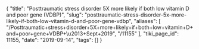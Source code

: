 {
    "title": "Posttraumatic stress disorder 5X more likely if both low vitamin D and poor gene (VDBP)",
    "slug": "posttraumatic-stress-disorder-5x-more-likely-if-both-low-vitamin-d-and-poor-gene-vdbp",
    "aliases": [
        "/Posttraumatic+stress+disorder+5X+more+likely+if+both+low+vitamin+D+and+poor+gene+VDBP+\u2013+Sept+2019",
        "/11155"
    ],
    "tiki_page_id": 11155,
    "date": "2019-09-14",
    "tags": []
}